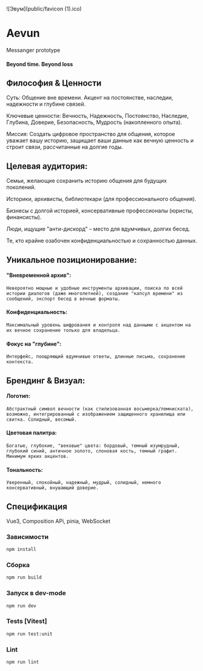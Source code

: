 ![Эвум](public/favicon (1).ico)
# Aevun
Messanger prototype

#### Beyond time. Beyond loss

## Философия & Ценности
Суть: Общение вне времени. Акцент на постоянстве, наследии, надежности и глубине связей.

Ключевые ценности: Вечность, Надежность, Постоянство, Наследие, Глубина, Доверие, Безопасность, Мудрость (накопленного опыта).

Миссия: Создать цифровое пространство для общения, которое уважает вашу историю, защищает ваши данные как вечную ценность и строит связи, рассчитанные на долгие годы.

## Целевая аудитория:
Семьи, желающие сохранить историю общения для будущих поколений.

Историки, архивисты, библиотекари (для профессионального общения).

Бизнесы с долгой историей, консервативные профессионалы (юристы, финансисты).

Люди, ищущие "анти-дискорд" – место для вдумчивых, долгих бесед.

Те, кто крайне озабочен конфиденциальностью и сохранностью данных.

## Уникальное позиционирование:
#### "Вневременной архив":
    Невероятно мощные и удобные инструменты архивации, поиска по всей истории диалогов (даже многолетней), создание "капсул времени" из сообщений, экспорт бесед в вечные форматы.

#### Конфиденциальность:
    Максимальный уровень шифрования и контроля над данными с акцентом на их вечное сохранение только для владельца.

#### Фокус на "глубине":
    Интерфейс, поощряющий вдумчивые ответы, длинные письма, сохранение контекста.

## Брендинг & Визуал:
#### Логотип:
    Абстрактный символ вечности (как стилизованная восьмерка/лемниската), возможно, интегрированный с изображением защищенного хранилища или свитка. Солидный, весомый.
#### Цветовая палитра:
    Богатые, глубокие, "вековые" цвета: бордовый, темный изумрудный, глубокий синий, античное золото, слоновая кость, темный графит. Минимум ярких акцентов.
#### Тональность:
    Уверенный, спокойный, надежный, мудрый, солидный, немного консервативный, внушающий доверие.

## Спецификация
Vue3, Composition APi, pinia,
WebSocket

### Зависимости
```sh
npm install
```
### Сборка
```sh
npm run build
```
###  Запуск в dev-mode
```sh
npm run dev
```

### Tests [Vitest]

```sh
npm run test:unit
```

### Lint

```sh
npm run lint
```
